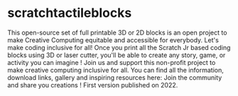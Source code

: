 # scratchtactileblocks
This open-source set of full printable 3D or 2D blocks is an open project to make Creative Computing equitable and accessible for everybody. Let's make coding inclusive for all!  Once you print all the Scratch Jr based coding blocks using 3D or laser cutter, you'll be able to create any story, game, or activity you can imagine !  Join us and support this non-profit project to make creative computing inclusive for all. You can find all the information, download links, gallery and inspiring resources here:  Join the community and share you creations ! First version published on 2022.
